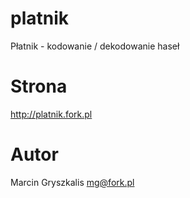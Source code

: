 platnik
=======

Płatnik - kodowanie / dekodowanie haseł

# Strona

http://platnik.fork.pl

# Autor

Marcin Gryszkalis <mg@fork.pl>

